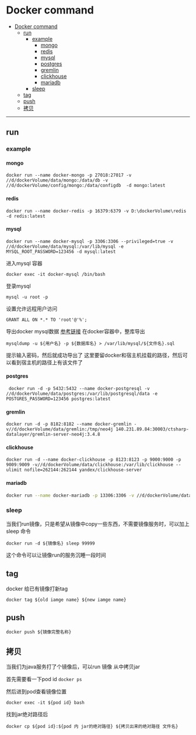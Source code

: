 # Docker command

- [Docker command](#docker-command)
  - [run](#run)
    - [example](#example)
      - [mongo](#mongo)
      - [redis](#redis)
      - [mysql](#mysql)
      - [postgres](#postgres)
      - [gremlin](#gremlin)
      - [clickhouse](#clickhouse)
      - [mariadb](#mariadb)
    - [sleep](#sleep)
  - [tag](#tag)
  - [push](#push)
  - [拷贝](#拷贝)

---

## run

### example

#### mongo

```shell
docker run --name docker-mongo -p 27018:27017 -v //d/dockerVolume/data/mongo:/data/db -v //d/dockerVolume/config/mongo:/data/configdb  -d mongo:latest 
```

#### redis

```shell
docker run --name docker-redis -p 16379:6379 -v D:\dockerVolume\redis  -d redis:latest
```

#### mysql

```shell
docker run --name docker-mysql -p 3306:3306 --privileged=true -v //d/dockerVolume/data/mysql:/var/lib/mysql -e MYSQL_ROOT_PASSWORD=123456 -d mysql:latest
```

进入mysql 容器

```shell
docker exec -it docker-mysql /bin/bash
```

登录mysql

```shell
mysql -u root -p
```

设置允许远程用户访问

```shell
GRANT ALL ON *.* TO 'root'@'%';
```

导出docker mysql数据
[参考链接](https://blog.csdn.net/qq_33326449/article/details/86478766)
在docker容器中，整库导出

```shell
mysqldump -u ${用户名} -p ${数据库名} > /var/lib/mysql/${文件名}.sql
```

提示输入密码，然后就成功导出了
这里要留docker和宿主机挂载的路径，然后可以看到宿主机的路径上有该文件了

#### postgres

```shell
 docker run -d -p 5432:5432 --name docker-postgresql -v //d/dockerVolume/data/postgres:/var/lib/postgresql/data -e POSTGRES_PASSWORD=123456 postgres:latest
```

#### gremlin

```shell
docker run -d -p 8182:8182 --name docker-gremlin -v//d/dockerVolume/data/gremlin:/tmp/neo4j 140.231.89.84:30003/ctsharp-datalayer/gremlin-server-neo4j:3.4.8
```

#### clickhouse

```shell
docker run -d --name docker-clickhouse -p 8123:8123 -p 9000:9000 -p 9009:9009 -v//d/dockerVolume/data/clickhouse:/var/lib/clickhouse --ulimit nofile=262144:262144 yandex/clickhouse-server
```

#### mariadb

```bash
docker run --name docker-mariadb -p 13306:3306 -v //d/dockerVolume/data/mariadb:/var/lib/mysql -e MYSQL_ROOT_PASSWORD=password -d mariadb:latest
```

### sleep

当我们run镜像，只是希望从镜像中copy一些东西，不需要镜像服务时，可以加上sleep 命令

```shell
docker run -d ${镜像名} sleep 99999
```

这个命令可以让镜像run的服务沉睡一段时间

## tag

docker 给已有镜像打新tag

```shell
docker tag ${old iamge name} ${new iamge name}
```

## push

```shell
docker push ${镜像完整名称}
```

## 拷贝

当我们为java服务打了个镜像后，可以run 镜像 从中拷贝jar

首先需要看一下pod id `docker ps`

然后进到pod查看镜像位置

```shell
docker exec -it ${pod id} bash
```

找到jar绝对路径后

```shell
docker cp ${pod id}:${pod 内 jar的绝对路径} ${拷贝出来的绝对路径 文件名}
```